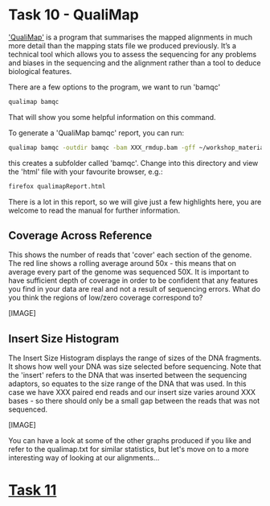 # Task 10 - QualiMap
['QualiMap'](http://qualimap.bioinfo.cipf.es/) is a program that summarises the mapped alignments in much more detail than the mapping stats file we produced previously. It’s a technical tool which allows you to assess the sequencing for any problems and biases in the sequencing and the alignment rather than a tool to deduce biological features.

There are a few options to the program, we want to run 'bamqc'
```bash
qualimap bamqc
```

That will show you some helpful information on this command.

To generate a 'QualiMap bamqc' report, you can run:
```bash
qualimap bamqc -outdir bamqc -bam XXX_rmdup.bam -gff ~/workshop_materials/genomics_tutorial/reference_sequences/ecoli/GCF_000005845.2_ASM584v2_genomic.gff
```

this creates a subfolder called 'bamqc'. Change into this directory and view the 'html' file with your favourite browser, e.g.:
```bash
firefox qualimapReport.html
```

There is a lot in this report, so we will give just a few highlights here, you are welcome to read the manual for further information.

## Coverage Across Reference
This shows the number of reads that 'cover' each section of the genome. The red line shows a rolling average around 50x - this means that on average every part of the genome was sequenced 50X. It is important to have sufficient depth of coverage in order to be confident that any features you find in your data are real and not a result of sequencing errors. What do you think the regions of low/zero coverage correspond to?

[IMAGE]

## Insert Size Histogram
The Insert Size Histogram displays the range of sizes of the DNA fragments. It shows how well your DNA was size selected before sequencing. Note that the 'insert' refers to the DNA that was inserted between the sequencing adaptors, so equates to the size range of the DNA that was used. In this case we have XXX paired end reads and our insert size varies around XXX bases - so there should only be a small gap between the reads that was not sequenced.

[IMAGE]

You can have a look at some of the other graphs produced if you like and refer to the qualimap.txt for similar statistics, but let's move on to a more interesting way of looking at our alignments...

# [Task 11]()
